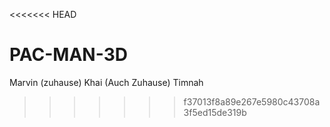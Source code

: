 <<<<<<< HEAD
# PAC-MAN-3D
Marvin (zuhause)
Khai (Auch Zuhause)
Timnah
>>>>>>> f37013f8a89e267e5980c43708a3f5ed15de319b
